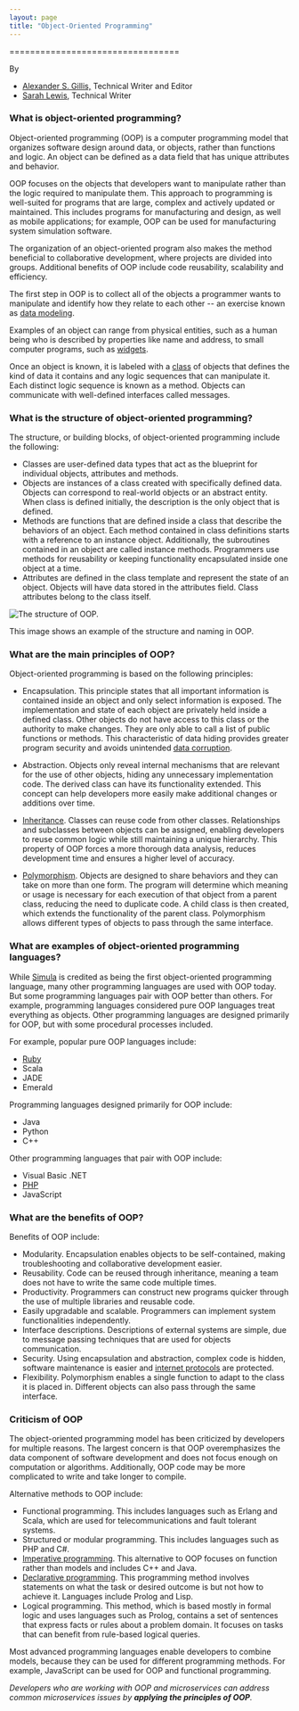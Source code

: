 ```yaml
---
layout: page
title: "Object-Oriented Programming"
---
```



=================================


By

-   [Alexander S. Gillis,](https://www.techtarget.com/contributor/Alexander-S-Gillis) Technical Writer and Editor
-   [Sarah Lewis,](https://www.techtarget.com/contributor/Sarah-Lewis) Technical Writer

### What is object-oriented programming?

Object-oriented programming (OOP) is a computer programming model that organizes software design around data, or objects, rather than functions and logic. An object can be defined as a data field that has unique attributes and behavior.

OOP focuses on the objects that developers want to manipulate rather than the logic required to manipulate them. This approach to programming is well-suited for programs that are large, complex and actively updated or maintained. This includes programs for manufacturing and design, as well as mobile applications; for example, OOP can be used for manufacturing system simulation software.

The organization of an object-oriented program also makes the method beneficial to collaborative development, where projects are divided into groups. Additional benefits of OOP include code reusability, scalability and efficiency.

The first step in OOP is to collect all of the objects a programmer wants to manipulate and identify how they relate to each other -- an exercise known as [data modeling](https://searchdatamanagement.techtarget.com/definition/data-modeling).

Examples of an object can range from physical entities, such as a human being who is described by properties like name and address, to small computer programs, such as [widgets](https://whatis.techtarget.com/definition/widget).

Once an object is known, it is labeled with a [class](https://whatis.techtarget.com/definition/class) of objects that defines the kind of data it contains and any logic sequences that can manipulate it. Each distinct logic sequence is known as a method. Objects can communicate with well-defined interfaces called messages.

### What is the structure of object-oriented programming?

The structure, or building blocks, of object-oriented programming include the following:

-   Classes are user-defined data types that act as the blueprint for individual objects, attributes and methods.
-   Objects are instances of a class created with specifically defined data. Objects can correspond to real-world objects or an abstract entity. When class is defined initially, the description is the only object that is defined.
-   Methods are functions that are defined inside a class that describe the behaviors of an object. Each method contained in class definitions starts with a reference to an instance object. Additionally, the subroutines contained in an object are called instance methods. Programmers use methods for reusability or keeping functionality encapsulated inside one object at a time.
-   Attributes are defined in the class template and represent the state of an object. Objects will have data stored in the attributes field. Class attributes belong to the class itself.

![The structure of OOP.](https://cdn.ttgtmedia.com/rms/onlineimages/whatis-object_oriented_programming_half_column_mobile.png)

This image shows an example of the structure and naming in OOP.

### What are the main principles of OOP?

Object-oriented programming is based on the following principles:

-   Encapsulation. This principle states that all important information is contained inside an object and only select information is exposed. The implementation and state of each object are privately held inside a defined class. Other objects do not have access to this class or the authority to make changes. They are only able to call a list of public functions or methods. This characteristic of data hiding provides greater program security and avoids unintended [data corruption](https://searchsqlserver.techtarget.com/definition/data-corruption).
-   Abstraction. Objects only reveal internal mechanisms that are relevant for the use of other objects, hiding any unnecessary implementation code. The derived class can have its functionality extended. This concept can help developers more easily make additional changes or additions over time.
-   [Inheritance](https://whatis.techtarget.com/definition/inheritance). Classes can reuse code from other classes. Relationships and subclasses between objects can be assigned, enabling developers to reuse common logic while still maintaining a unique hierarchy. This property of OOP forces a more thorough data analysis, reduces development time and ensures a higher level of accuracy.

-   [Polymorphism](https://whatis.techtarget.com/definition/polymorphism). Objects are designed to share behaviors and they can take on more than one form. The program will determine which meaning or usage is necessary for each execution of that object from a parent class, reducing the need to duplicate code. A child class is then created, which extends the functionality of the parent class. Polymorphism allows different types of objects to pass through the same interface.

### What are examples of object-oriented programming languages?

While [Simula](https://whatis.techtarget.com/definition/Simula-simulation-language) is credited as being the first object-oriented programming language, many other programming languages are used with OOP today. But some programming languages pair with OOP better than others. For example, programming languages considered pure OOP languages treat everything as objects. Other programming languages are designed primarily for OOP, but with some procedural processes included.

For example, popular pure OOP languages include:

-   [Ruby](https://whatis.techtarget.com/definition/Ruby)
-   Scala
-   JADE
-   Emerald

Programming languages designed primarily for OOP include:

-   Java
-   Python
-   C++

Other programming languages that pair with OOP include:

-   Visual Basic .NET
-   [PHP](https://whatis.techtarget.com/definition/Personal-Home-Page-PHP)
-   JavaScript

### What are the benefits of OOP?

Benefits of OOP include:

-   Modularity. Encapsulation enables objects to be self-contained, making troubleshooting and collaborative development easier.
-   Reusability. Code can be reused through inheritance, meaning a team does not have to write the same code multiple times.
-   Productivity. Programmers can construct new programs quicker through the use of multiple libraries and reusable code.
-   Easily upgradable and scalable. Programmers can implement system functionalities independently.
-   Interface descriptions. Descriptions of external systems are simple, due to message passing techniques that are used for objects communication.
-   Security. Using encapsulation and abstraction, complex code is hidden, software maintenance is easier and [internet protocols](https://searchunifiedcommunications.techtarget.com/definition/Internet-Protocol) are protected.
-   Flexibility. Polymorphism enables a single function to adapt to the class it is placed in. Different objects can also pass through the same interface.

### Criticism of OOP

The object-oriented programming model has been criticized by developers for multiple reasons. The largest concern is that OOP overemphasizes the data component of software development and does not focus enough on computation or algorithms. Additionally, OOP code may be more complicated to write and take longer to compile.

Alternative methods to OOP include:

-   Functional programming. This includes languages such as Erlang and Scala, which are used for telecommunications and fault tolerant systems.
-   Structured or modular programming. This includes languages such as PHP and C#.
-   [Imperative programming](https://whatis.techtarget.com/definition/imperative-programming). This alternative to OOP focuses on function rather than models and includes C++ and Java.
-   [Declarative programming](https://searchitoperations.techtarget.com/definition/declarative-programming). This programming method involves statements on what the task or desired outcome is but not how to achieve it. Languages include Prolog and Lisp.
-   Logical programming. This method, which is based mostly in formal logic and uses languages such as Prolog, contains a set of sentences that express facts or rules about a problem domain. It focuses on tasks that can benefit from rule-based logical queries.

Most advanced programming languages enable developers to combine models, because they can be used for different programming methods. For example, JavaScript can be used for OOP and functional programming.

*Developers who are working with OOP and microservices can address common microservices issues by **applying the principles of OOP**.*